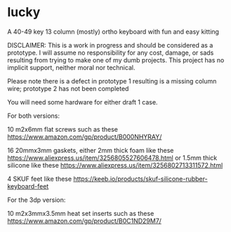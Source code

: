 # lucky
A 40-49 key 13 column (mostly) ortho keyboard with fun and easy kitting

DISCLAIMER: This is a work in progress and should be considered as a prototype.  I will assume no responsibility for any cost, damage, or sads resulting from trying to make one of my dumb projects.  This project has no implicit support, neither moral nor technical.

Please note there is a defect in prototype 1 resulting is a missing column wire; prototype 2 has not been completed

You will need some hardware for either draft 1 case.

For both versions:

10 m2x6mm flat screws such as these https://www.amazon.com/gp/product/B000NHYRAY/

16 20mmx3mm gaskets, either 
2mm thick foam like these https://www.aliexpress.us/item/3256805527606478.html
or
1.5mm thick silicone like these https://www.aliexpress.us/item/3256802713311572.html

4 SKUF feet like these https://keeb.io/products/skuf-silicone-rubber-keyboard-feet

For the 3dp version:

10 m2x3mmx3.5mm heat set inserts such as these https://www.amazon.com/gp/product/B0C1ND29M7/
